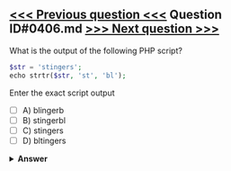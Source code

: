 [<<< Previous question <<<](0405.md)   Question ID#0406.md   [>>> Next question >>>](0407.md)
---

What is the output of the following PHP script?

```php
$str = 'stingers';
echo strtr($str, 'st', 'bl');
```
Enter the exact script output

- [ ] A) blingerb
- [ ] B) stingerbl
- [ ] C) stingers
- [ ] D) bltingers

<details><summary><b>Answer</b></summary>
<p>
  Answer: <strong>A</strong>
</p>
</details>
